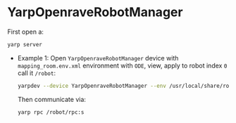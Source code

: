# YarpOpenraveRobotManager

First open a:
```bash
yarp server
```

- Example 1: Open `YarpOpenraveRobotManager` device with `mapping_room.env.xml` environment with `ODE`, view, apply to robot index `0` call it `/robot`:
   ```bash
   yarpdev --device YarpOpenraveRobotManager --env /usr/local/share/robotDevastation-openrave-models/contexts/openrave/ecro/mapping_room.env.xml --physics ode --view --robotIndex 0 --name /robot
   ```
   Then communicate via:
   ```
   yarp rpc /robot/rpc:s
   ```
